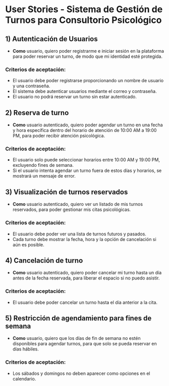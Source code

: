 
# User Stories - Sistema de Gestión de Turnos para Consultorio Psicológico

## 1) Autenticación de Usuarios
- **Como** usuario, quiero poder registrarme e iniciar sesión en la plataforma para poder reservar un turno, de modo que mi identidad esté protegida.
### Criterios de aceptación:
- El usuario debe poder registrarse proporcionando un nombre de usuario y una contraseña.
- El sistema debe autenticar usuarios mediante el correo y contraseña.
- El usuario no podrá reservar un turno sin estar autenticado.

## 2) Reserva de turno
- **Como** usuario autenticado, quiero poder agendar un turno en una fecha y hora específica dentro del horario de atención de 10:00 AM a 19:00 PM, para poder recibir atención psicológica.
### Criterios de aceptación:
- El usuario solo puede seleccionar horarios entre 10:00 AM y 19:00 PM, excluyendo fines de semana.
- Si el usuario intenta agendar un turno fuera de estos días y horarios, se mostrará un mensaje de error.

## 3) Visualización de turnos reservados
- **Como** usuario autenticado, quiero ver un listado de mis turnos reservados, para poder gestionar mis citas psicológicas.
### Criterios de aceptación:
- El usuario debe poder ver una lista de turnos futuros y pasados.
- Cada turno debe mostrar la fecha, hora y la opción de cancelación si aún es posible.

## 4) Cancelación de turno
- **Como** usuario autenticado, quiero poder cancelar mi turno hasta un día antes de la fecha reservada, para liberar el espacio si no puedo asistir.
### Criterios de aceptación:
- El usuario debe poder cancelar un turno hasta el día anterior a la cita.

## 5) Restricción de agendamiento para fines de semana
- **Como** usuario, quiero que los días de fin de semana no estén disponibles para agendar turnos, para que solo se pueda reservar en días hábiles.
### Criterios de aceptación:
- Los sábados y domingos no deben aparecer como opciones en el calendario.




